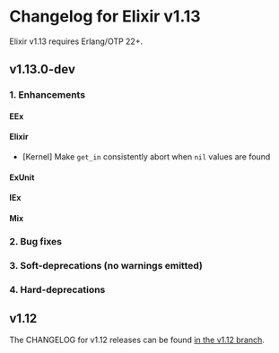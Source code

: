 # Changelog for Elixir v1.13

Elixir v1.13 requires Erlang/OTP 22+.

## v1.13.0-dev

### 1. Enhancements

#### EEx

#### Elixir

  * [Kernel] Make `get_in` consistently abort when `nil` values are found

#### ExUnit

#### IEx

#### Mix

### 2. Bug fixes

### 3. Soft-deprecations (no warnings emitted)

### 4. Hard-deprecations

## v1.12

The CHANGELOG for v1.12 releases can be found [in the v1.12 branch](https://github.com/elixir-lang/elixir/blob/v1.12/CHANGELOG.md).
